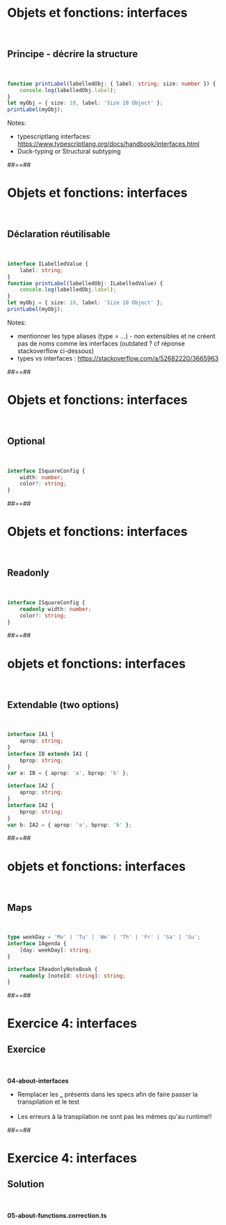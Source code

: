 <!-- .slide: class="with-code inconsolata" -->

# Objets et fonctions: interfaces

<br>

## Principe - décrire la structure

<br>

```typescript
function printLabel(labelledObj: { label: string; size: number }) {
    console.log(labelledObj.label);
}
let myObj = { size: 10, label: 'Size 10 Object' };
printLabel(myObj);
```

<!-- .element: class="big-code" -->

Notes:

-   typescriptlang interfaces: https://www.typescriptlang.org/docs/handbook/interfaces.html
-   Duck-typing or Structural subtyping

##==##

<!-- .slide: class="with-code inconsolata" -->

# Objets et fonctions: interfaces

<br>

## Déclaration réutilisable

<br>

```typescript
interface ILabelledValue {
    label: string;
}
function printLabel(labelledObj: ILabelledValue) {
    console.log(labelledObj.label);
}
let myObj = { size: 10, label: 'Size 10 Object' };
printLabel(myObj);
```

<!-- .element: class="big-code" -->

Notes:

-   mentionner les type aliases (type = ...) - non extensibles et ne créent pas de noms comme les interfaces (outdated ? cf réponse stackoverflow ci-dessous)
-   types vs interfaces : https://stackoverflow.com/a/52682220/3665963

##==##

<!-- .slide: class="with-code inconsolata" -->

# Objets et fonctions: interfaces

<br>

## Optional

<br>

```typescript
interface ISquareConfig {
    width: number;
    color?: string;
}
```

<!-- .element: class="big-code" -->

##==##

<!-- .slide: class="with-code inconsolata" -->

# Objets et fonctions: interfaces

<br>

## Readonly

<br>

```typescript
interface ISquareConfig {
    readonly width: number;
    color?: string;
}
```

<!-- .element: class="big-code" -->

##==##

<!-- .slide: class="with-code inconsolata" -->

# objets et fonctions: interfaces

<br>

## Extendable (two options)

<br>

```typescript
interface IA1 {
    aprop: string;
}
interface IB extends IA1 {
    bprop: string;
}
var a: IB = { aprop: 'a', bprop: 'b' };

interface IA2 {
    aprop: string;
}
interface IA2 {
    bprop: string;
}
var b: IA2 = { aprop: 'a', bprop: 'b' };
```

<!-- .element: class="big-code" -->

##==##

<!-- .slide: class="with-code inconsolata" -->

# objets et fonctions: interfaces

<br>

## Maps

<br>

```typescript
type weekDay = 'Mo' | 'Tu' | 'We' | 'Th' | 'Fr' | 'Sa' | 'Su';
interface IAgenda {
    [day: weekDay]: string;
}

interface IReadonlyNoteBook {
    readonly [noteId: string]: string;
}
```

<!-- .element: class="big-code" -->

##==##

<!-- .slide: class="exercice" -->

# Exercice 4: interfaces

## Exercice

<br><br>
<span class="center"><b>04-about-interfaces</b></span>
<br>

-   Remplacer les <b>\_</b> présents dans les specs afin de faire passer la transpilation et le test<br><br>
-   Les erreurs à la transpilation ne sont pas les mêmes qu'au runtime!!

##==##

<!-- .slide: class="exercice" -->

# Exercice 4: interfaces

## Solution

<br><br>
<span class="full-center"><b>05-about-functions.correction.ts</b></span>
